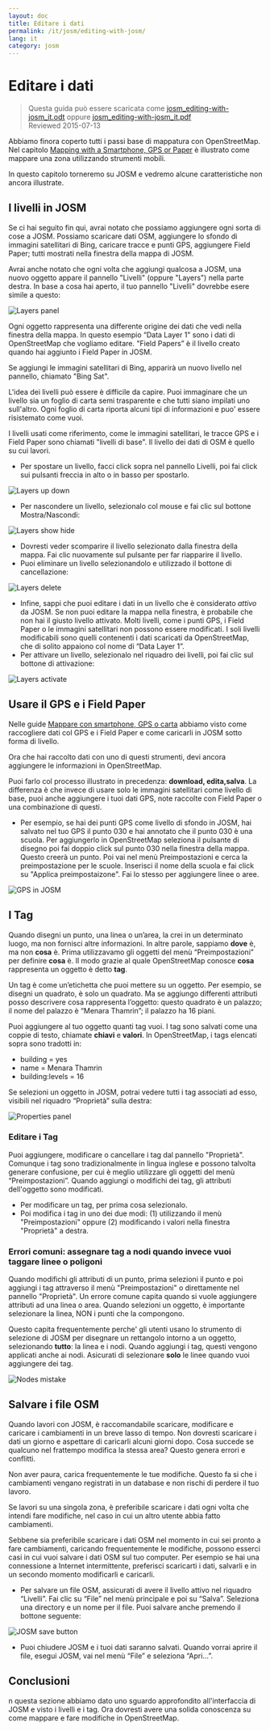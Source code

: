 ```yaml
---
layout: doc
title: Editare i dati
permalink: /it/josm/editing-with-josm/
lang: it
category: josm
---
```


Editare i dati
==================

> Questa guida può essere scaricata come [josm_editing-with-josm_it.odt](/files/josm_editing-with-josm_it.odt) oppure [josm_editing-with-josm_it.pdf](/files/josm_editing-with-josm_it.pdf)  
> Reviewed 2015-07-13  

Abbiamo finora coperto tutti i passi base di mappatura con OpenStreetMap.
Nel capitolo [Mapping with a Smartphone, GPS or Paper](/en/mobile-mapping/) è illustrato come mappare una zona utilizzando strumenti mobili.  

In  questo capitolo torneremo su JOSM e vedremo alcune
caratteristiche non ancora illustrate.

I livelli in JOSM
-----------
Se ci hai seguito fin qui, avrai notato che possiamo aggiungere ogni sorta
di cose a JOSM. Possiamo scaricare dati OSM, aggiungere lo sfondo di immagini satellitari di Bing,
caricare tracce e punti GPS, aggiungere Field Paper; tutti mostrati nella
finestra della mappa di JOSM.

Avrai anche notato che ogni volta che aggiungi qualcosa a JOSM, una
nuovo oggetto appare il pannello "Livelli" (oppure "Layers") nella parte destra. In base a cosa
hai aperto, il tuo pannello "Livelli" dovrebbe esere simile a questo:

![Layers panel][]

Ogni oggetto rappresenta una differente origine dei dati che
vedi nella finestra della mappa. In questo esempio “Data Layer
1" sono i dati di OpenStreetMap che vogliamo editare.  "Field Papers” è
il livello creato quando hai aggiunto i Field Paper in JOSM.

Se aggiungi le immagini satellitari di Bing, apparirà un nuovo livello nel pannello, chiamato "Bing Sat".

L'idea dei livelli può essere è difficile da capire. Puoi immaginare che
un livello sia un foglio di carta semi trasparente e che tutti siano impilati uno
sull'altro. Ogni foglio di carta riporta alcuni tipi di informazioni e puo' essere risistemato
come vuoi.

I livelli usati come riferimento, come le immagini satellitari, le tracce GPS e i Field Paper
sono chiamati "livelli di base". Il livello dei dati di OSM è quello su cui lavori.

- Per spostare un livello, facci click sopra nel pannello Livelli, poi fai click sui pulsanti freccia
    in alto o in basso per spostarlo.

![Layers up down][]

- Per nascondere un livello, selezionalo col mouse e
    fai clic sul bottone Mostra/Nascondi:

![Layers show hide][]

- Dovresti veder scomparire il livello selezionato dalla finestra della mappa.
    Fai clic nuovamente sul pulsante per far riapparire il livello.
- Puoi eliminare un livello selezionandolo e utilizzado il bottone di 
    cancellazione:

![Layers delete][]

- Infine, sappi che puoi editare i dati in un livello che
    è considerato *attivo* da JOSM. Se non puoi editare la mappa nella
    finestra, è probabile che non hai il giusto
    livello attivato. Molti livelli, come i punti GPS, i 
    Field Paper o le immagini satellitari non possono essere modificati. I soli livelli modificabili
    sono quelli contenenti i dati scaricati da OpenStreetMap, che di solito appaiono col nome di
    “Data Layer 1”.
- Per attivare un livello, selezionalo nel riquadro dei livelli, poi fai clic sul
    bottone di attivazione:

![Layers activate][]


Usare il GPS e i Field Paper
-------------------------------
Nelle guide [Mappare con smartphone, GPS o carta](/it/mobile-mapping/) abbiamo visto come raccogliere dati col GPS
e i Field Paper e come caricarli in JOSM sotto forma di livello.

Ora che hai raccolto dati con uno di questi strumenti, devi ancora
aggiungere le informazioni in OpenStreetMap.

Puoi farlo col processo illustrato in precedenza: **download,
edita,salva**. La differenza è che invece di usare solo le immagini satellitari 
come livello di base, puoi anche aggiungere i tuoi dati GPS, note raccolte con Field Paper
o una combinazione di questi.

- Per esempio, se hai dei punti GPS come livello di sfondo
    in JOSM, hai salvato nel tuo GPS il punto 030 e hai
    annotato che il punto 030 è una scuola. Per aggiungerlo
    in OpenStreetMap seleziona il pulsante di disegno poi
    fai doppio click sul punto 030 nella finestra della mappa. Questo
    creerà un punto. Poi vai nel menù Preimpostazioni e cerca la preimpostazione per 
    le scuole. Inserisci il nome della scuola e fai click su "Applica preimpostaizone". Fai
    lo stesso per aggiungere linee o aree.

![GPS in JOSM][]

I Tag
----
Quando disegni un punto, una linea o un’area, la crei in un determinato luogo, ma non
fornisci altre informazioni. In altre parole, sappiamo **dove**
è, ma non **cosa** è. Prima utilizzavamo gli oggetti
del menù “Preimpostazioni” per definire **cosa** è. Il modo
grazie al quale OpenStreetMap conosce **cosa** rappresenta un oggetto è detto **tag**.

Un tag è come un’etichetta che puoi mettere su un oggetto. Per esempio, se
disegni un quadrato, è solo un quadrato. Ma se aggiungo differenti attributi
 posso descrivere cosa rappresenta l’oggetto: questo quadrato è un palazzo; il nome del
palazzo è “Menara Thamrin”; il palazzo ha 16 piani.

Puoi aggiungere al tuo oggetto quanti tag vuoi. I tag sono salvati
come una coppie di testo, chiamate **chiavi** e **valori**. In
OpenStreetMap, i tags elencati sopra sono tradotti in:

-   building = yes
-   name = Menara Thamrin
-   building:levels = 16

Se selezioni un oggetto in JOSM, potrai vedere tutti i tag
associati ad esso, visibili nel riquadro “Proprietà” sulla destra:

![Properties panel][]

### Editare i Tag
Puoi aggiungere, modificare o cancellare i tag dal pannello "Proprietà". Comunque i tag
sono tradizionalmente in lingua inglese e possono talvolta generare confusione, per cui
è meglio utilizzare gli oggetti del menù “Preimpostazioni”. Quando aggiungi o modifichi dei tag, gli attributi
dell'oggetto sono modificati.

- Per modificare un tag, per prima cosa selezionalo.
- Poi modifica i tag in uno dei due modi: (1) utilizzando il menù "Preimpostazioni"
    oppure (2) modificando i valori nella finestra "Proprietà" a destra. 

### Errori comuni: assegnare tag a nodi quando invece vuoi taggare linee o poligoni
Quando modifichi gli attributi di un punto, prima selezioni
il punto e poi aggiungi i tag attraverso il menù "Preimpostazioni" o direttamente
nel pannello "Proprietà". Un errore comune capita quando si vuole aggiungere attributi ad una 
linea o area. Quando selezioni un oggetto, è importante
selezionare la linea, NON i punti che la compongono.

Questo capita frequentemente perche' gli utenti usano lo strumento di selezione di  JOSM per disegnare un
rettangolo intorno a un oggetto, selezionando **tutto**: la linea e i nodi.
Quando aggiungi i tag, questi vengono applicati anche ai nodi.
Asicurati di selezionare **solo** le linee quando vuoi aggiungere dei
tag.

![Nodes mistake][]

Salvare i file OSM
----------------
Quando lavori con JOSM, è raccomandabile scaricare, modificare e
caricare i cambiamenti in un breve lasso di tempo. Non dovresti scaricare
i dati un giorno e aspettare di caricarli alcuni giorni dopo. Cosa succede
se qualcuno nel frattempo modifica la stessa area? Questo genera errori e conflitti.

Non aver paura, carica frequentemente le tue modifiche. Questo fa si che i cambiamenti vengano
registrati in un database e non rischi di perdere il tuo lavoro.

Se lavori su una singola zona, è preferibile scaricare i dati
ogni volta che intendi fare modifiche, nel caso in cui un altro utente abbia fatto cambiamenti.  

Sebbene sia preferibile scaricare i dati OSM nel momento in cui sei pronto a fare cambiamenti,
caricando frequentemente le modifiche, possono esserci casi in cui vuoi salvare
i dati OSM sul tuo computer. Per esempio se hai una connessione a Internet intermittente,
preferisci scaricarti i dati, salvarli e in un secondo momento modificarli e 
caricarli.

- Per salvare un file OSM, assicurati di avere il livello attivo nel
    riquadro “Livelli”. Fai clic su “File” nel menù principale e poi su “Salva”.
    Seleziona una directory e un nome per il file. Puoi salvare
    anche premendo il bottone seguente:

![JOSM save button][]

- Puoi chiudere JOSM e i tuoi dati saranno salvati. Quando vorrai
    aprire il file, esegui JOSM, vai nel menù “File” e
    seleziona “Apri...”.

Conclusioni
-------
n questa sezione abbiamo dato uno sguardo approfondito all'interfaccia di JOSM e visto
i livelli e i tag. Ora dovresti avere una solida conoscenza su come mappare e 
fare modifiche in OpenStreetMap.


[Layers panel]: /images/josm/josm_layers-panel.png
[Layers up down]: /images/josm/josm_layers-panel-up-down.png
[Layers show hide]: /images/josm/josm_layers-panel-show-hide.png
[Layers delete]: /images/josm/josm_layers-panel-delete.png
[Layers activate]: /images/josm/josm_layers-panel-activate.png
[GPS in JOSM]: /images/josm/josm_gps-layer.png
[Properties panel]: /images/josm/josm_properties-panel.png
[Nodes mistake]: /images/josm/josm_nodes-selected-mistake.png
[JOSM save button]: /images/josm/josm_save-button.png